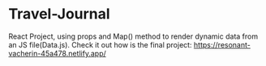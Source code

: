 # Travel-Journal
React Project, using props and Map() method to render dynamic data from an JS file(Data.js).
Check it out how is the final project: https://resonant-vacherin-45a478.netlify.app/

